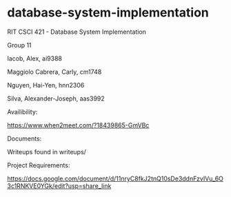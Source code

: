# database-system-implementation
RIT CSCI 421 - Database System Implementation

Group 11

Iacob, Alex, ai9388

Maggiolo Cabrera, Carly, cm1748

Nguyen, Hai-Yen, hnn2306

Silva, Alexander-Joseph, aas3992


Availibility:

https://www.when2meet.com/?18439865-GmVBc

Documents:

Writeups found in writeups/


Project Requirements:

https://docs.google.com/document/d/11nryC8fkJ2tnQ10sDe3ddnFzvIVu_6O3c1RNKVE0YGk/edit?usp=share_link

